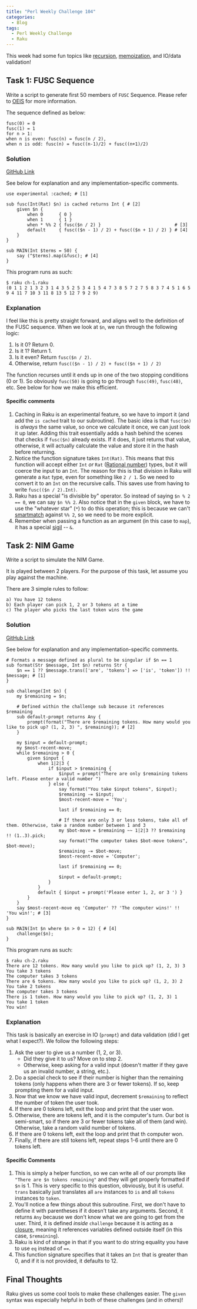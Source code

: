 ```yaml
---
title: "Perl Weekly Challenge 104"
categories:
  - Blog
tags:
  - Perl Weekly Challenge
  - Raku
---
```


This week had some fun topics like [recursion](https://en.wikipedia.org/wiki/Recursion_(computer_science)), [memoization](https://en.wikipedia.org/wiki/Memoization), and IO/data validation!

## Task 1: FUSC Sequence

Write a script to generate first 50 members of `FUSC` Sequence. Please refer to [OEIS](http://oeis.org/A002487) for more information.

The sequence defined as below:

```
fusc(0) = 0
fusc(1) = 1
for n > 1:
when n is even: fusc(n) = fusc(n / 2),
when n is odd: fusc(n) = fusc((n-1)/2) + fusc((n+1)/2)
```

### Solution

[GitHub Link](https://github.com/manwar/perlweeklychallenge-club/blob/master/challenge-104/aaronreidsmith/raku/ch-1.raku)

See below for explanation and any implementation-specific comments.

```
use experimental :cached; # [1]

sub fusc(Int(Rat) $n) is cached returns Int { # [2]
    given $n {
        when 0      { 0 }
        when 1      { 1 }
        when * %% 2 { fusc($n / 2) }                            # [3]
        default     { fusc(($n - 1) / 2) + fusc(($n + 1) / 2) } # [4]
    }
}

sub MAIN(Int $terms = 50) {
    say (^$terms).map(&fusc); # [4]
}
```

This program runs as such:

```
$ raku ch-1.raku
(0 1 1 2 1 3 2 3 1 4 3 5 2 5 3 4 1 5 4 7 3 8 5 7 2 7 5 8 3 7 4 5 1 6 5 9 4 11 7 10 3 11 8 13 5 12 7 9 2 9)
```

### Explanation

I feel like this is pretty straight forward, and aligns well to the definition of the FUSC sequence. When we look at `$n`, we run through the following logic:

1. Is it 0? Return 0.
2. Is it 1? Return 1.
3. Is it even? Return `fusc($n / 2)`.
4. Otherwise, return `fusc(($n - 1) / 2) + fusc(($n + 1) / 2)`

The function recurses until it ends up in one of the two stopping conditions (0 or 1). So obviously `fusc(50)` is going to go through `fusc(49)`, `fusc(48)`, etc. See below for how we make this efficient.

#### Specific comments

1. Caching in Raku is an experimental feature, so we have to import it (and add the `is cached` trait to our subroutine). The basic idea is that `fusc($n)` is _always_ the same value, so once we calculate it once, we can just look it up later. Adding this trait essentially adds a hash behind the scenes that checks if `fusc($n)` already exists. If it does, it just returns that value, otherwise, it will actually calculate the value and store it in the hash before returning.
2. Notice the function signature takes `Int(Rat)`. This means that this function will accept either `Int` _or_ `Rat` ([Rational number](https://docs.raku.org/type/Rat)) types, but it will coerce the input to an `Int`. The reason for this is that division in Raku will generate a `Rat` type, even for something like `2 / 1`. So we need to convert it to an `Int` on the recursive calls. This saves use from having to write `fusc(($n / 2).Int)`.
3. Raku has a special "is divisible by" operator. So instead of saying `$n % 2 == 0`, we can say `$n %% 2`. Also notice that in the `given` block, we have to use the "whatever star" (`*`) to do this operation; this is because we can't [smartmatch](https://docs.raku.org/language/operators#index-entry-smartmatch_operator) against `%% 2`, so we need to be more explicit.
4. Remember when passing a function as an argument (in this case to `map`), it has a special [sigil](https://docs.raku.org/language/variables#index-entry-sigil_&) -- `&`.
  
## Task 2: NIM Game

Write a script to simulate the NIM Game.

It is played between 2 players. For the purpose of this task, let assume you play against the machine.

There are 3 simple rules to follow:

```
a) You have 12 tokens
b) Each player can pick 1, 2 or 3 tokens at a time
c) The player who picks the last token wins the game
```

### Solution

[GitHub Link](https://github.com/manwar/perlweeklychallenge-club/blob/master/challenge-104/aaronreidsmith/raku/ch-2.raku)

See below for explanation and any implementation-specific comments.

```
# Formats a message defined as plural to be singular if $n == 1
sub format(Str $message, Int $n) returns Str {
    $n == 1 ?? $message.trans(['are', 'tokens'] => ['is', 'token']) !! $message; # [1]
}

sub challenge(Int $n) {
    my $remaining = $n;

    # Defined within the challenge sub because it references $remaining
    sub default-prompt returns Any {
        prompt(format("There are $remaining tokens. How many would you like to pick up? (1, 2, 3) ", $remaining)); # [2]
    }

    my $input = default-prompt;
    my $most-recent-move;
    while $remaining > 0 {
        given $input {
            when 1|2|3 {
                if $input > $remaining {
                    $input = prompt("There are only $remaining tokens left. Please enter a valid number ")
                } else {
                    say format("You take $input tokens", $input);
                    $remaining -= $input;
                    $most-recent-move = 'You';

                    last if $remaining == 0;

                    # If there are only 3 or less tokens, take all of them. Otherwise, take a random number between 1 and 3
                    my $bot-move = $remaining ~~ 1|2|3 ?? $remaining !! (1..3).pick;
                    say format("The computer takes $bot-move tokens", $bot-move);
                    $remaining -= $bot-move;
                    $most-recent-move = 'Computer';

                    last if $remaining == 0;

                    $input = default-prompt;
                }
            }
            default { $input = prompt('Please enter 1, 2, or 3 ') }
        }
    }
    say $most-recent-move eq 'Computer' ?? 'The computer wins!' !! 'You win!'; # [3]
}

sub MAIN(Int $n where $n > 0 = 12) { # [4]
    challenge($n);
}
```

This program runs as such:

```
$ raku ch-2.raku
There are 12 tokens. How many would you like to pick up? (1, 2, 3) 3
You take 3 tokens
The computer takes 3 tokens
There are 6 tokens. How many would you like to pick up? (1, 2, 3) 2
You take 2 tokens
The computer takes 3 tokens
There is 1 token. How many would you like to pick up? (1, 2, 3) 1
You take 1 token
You win!
```

### Explanation

This task is basically an exercise in IO (`prompt`) and data validation (did I get what I expect?). We follow the following steps:

1. Ask the user to give us a number (1, 2, or 3).
    - Did they give it to us? Move on to step 2.
    - Otherwise, keep asking for a valid input (doesn't matter if they gave us an invalid number, a string, etc.).
2. Do a special check to see if their number is higher than the remaining tokens (only happens when there are 3 or fewer tokens). If so, keep prompting them for a valid input.
3. Now that we know we have valid input, decrement `$remaining` to reflect the number of token the user took.
4. If there are 0 tokens left, exit the loop and print that the user won.
5. Otherwise, there are tokens left, and it is the computer's turn. Our bot is semi-smart, so if there are 3 or fewer tokens take all of them (and win). Otherwise, take a random valid number of tokens.
6. If there are 0 tokens left, exit the loop and print that th computer won.
7. Finally, if there are still tokens left, repeat steps 1-6 until there are 0 tokens left.

#### Specific Comments

1. This is simply a helper function, so we can write all of our prompts like `"There are $n tokens remaining"` and they will get properly formatted if `$n` is 1. This is very specific to this question, obviously, but it is useful. `trans` basically just translates all `are` instances to `is` and all `tokens` instances to `token`.
2. You'll notice a few things about this subroutine. First, we don't have to define it with parentheses if it doesn't take any arguments. Second, it returns `Any` because we don't know what we are going to get from the user. Third, it is defined _inside_ `challenge` because it is acting as a [closure](https://simple.wikipedia.org/wiki/Closure_(computer_science)), meaning it references variables defined outside itself (in this case, `$remaining`).
3. Raku is kind of strange in that if you want to do string equality you have to use `eq` instead of `==`.
4. This function signature specifies that it takes an `Int` that is greater than 0, and if it is not provided, it defaults to 12.

## Final Thoughts

Raku gives us some cool tools to make these challenges easier. The `given` syntax was especially helpful in both of these challenges (and in others)! 
